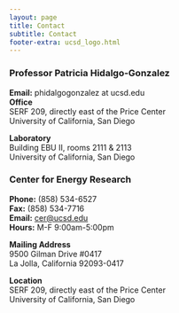 ```yaml
---
layout: page
title: Contact
subtitle: Contact
footer-extra: ucsd_logo.html
---
```


### Professor Patricia Hidalgo-Gonzalez

**Email:** phidalgogonzalez at ucsd.edu  
**Office**   
SERF 209, directly east of the Price Center  
University of California, San Diego  

**Laboratory**  
Building EBU II, rooms 2111 & 2113  
University of California, San Diego  

### Center for Energy Research

**Phone:**  (858) 534-6527  
**Fax:**  (858) 534-7716  
**Email:** cer@ucsd.edu  
**Hours:**  M-F 9:00am-5:00pm  
   
**Mailing Address**  
9500 Gilman Drive #0417  
La Jolla, California 92093-0417  
   
**Location**  
SERF 209, directly east of the Price Center  
University of California, San Diego  
